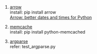 1. [arrow](http://blog.topspeedsnail.com/archives/6621)  
install:  pip install arrow  
[Arrow: better dates and times for Python](http://arrow.readthedocs.io/en/latest/)  

2. [memcache](http://liluo.org/blog/2011/03/memcached-install-and-using/)  
install: pip install python-memcached  

3. [argparse](http://blog.xiayf.cn/2013/03/30/argparse/)  
refer: test_argparse.py  


